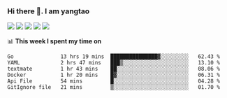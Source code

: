 ### Hi there 👋. I am yangtao 

<!-- **runtu666/runtu666** is a ✨ _special_ ✨ repository because its `README.md` (this file) appears on your GitHub profile. -->

![](https://github-profile-summary-cards.vercel.app/api/cards/profile-details?username=runtu666&theme=github)
![](https://github-profile-summary-cards.vercel.app/api/cards/repos-per-language?username=runtu666&theme=github)
![](https://github-profile-summary-cards.vercel.app/api/cards/most-commit-language?username=runtu666&theme=github)
![](https://github-profile-summary-cards.vercel.app/api/cards/stats?&username=runtu666&theme=github)
![](https://github-profile-summary-cards.vercel.app/api/cards/productive-time?username=runtu666&theme=github)

📊 **This week I spent my time on**
<!--START_SECTION:waka-->

```text
Go               13 hrs 19 mins  ███████████████▓░░░░░░░░░   62.43 %
YAML             2 hrs 47 mins   ███▒░░░░░░░░░░░░░░░░░░░░░   13.10 %
textmate         1 hr 43 mins    ██░░░░░░░░░░░░░░░░░░░░░░░   08.06 %
Docker           1 hr 20 mins    █▓░░░░░░░░░░░░░░░░░░░░░░░   06.31 %
Api File         54 mins         █░░░░░░░░░░░░░░░░░░░░░░░░   04.28 %
GitIgnore file   21 mins         ▒░░░░░░░░░░░░░░░░░░░░░░░░   01.70 %
```

<!--END_SECTION:waka-->


[comment]: <> (Here are some ideas to get you started:)

[comment]: <> (- 🔭 I’m currently working on tal)

[comment]: <> (- 🌱 I’m currently learning devops)

[comment]: <> (- 👯 I’m looking to collaborate on ...)

[comment]: <> (- 🤔 I’m looking for help with ...)

[comment]: <> (- 💬 Ask me about ...)

[comment]: <> (- 📫 How to reach me: ...)

[comment]: <> (- 😄 Pronouns: ...)

[comment]: <> (- ⚡ Fun fact: ...)
